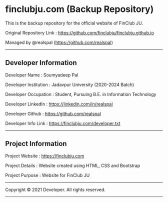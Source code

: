 # finclubju.com (Backup Repository)

This is the backup repository for the official website of FinClub JU.

Original Repository Link : https://github.com/finclubju/finclubju.github.io

Managed by @realspal (https://github.com/realspal)

--------------------------------------------------------------------------------------------------------
Developer Information
--------------------------------------------------------------------------------------------------------

Developer Name        : Soumyadeep Pal

Developer Institution : Jadavpur University (2020-2024 Batch)

Developer Occupation  : Student, Pursuing B.E. in Information Technology

Developer LinkedIn    : https://linkedin.com/in/realspal

Developer Github      : https://github.com/realspal

Developer Info Link   : https://finclubju.com/developer.txt

--------------------------------------------------------------------------------------------------------
Project Information
--------------------------------------------------------------------------------------------------------

Project Website       : https://finclubju.com

Project Details       : Website created using HTML, CSS and Bootstrap

Project Purpose       : Website for FinClub JU

--------------------------------------------------------------------------------------------------------

Copyright © 2021 Developer. All rights reserved.

--------------------------------------------------------------------------------------------------------
